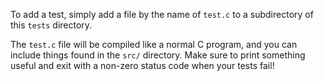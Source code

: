 To add a test, simply add a file by the name of `test.c` to a subdirectory of this
`tests` directory.

The `test.c` file will be compiled like a normal C program, and you can include
things found in the `src/` directory. Make sure to print something useful
and exit with a non-zero status code when your tests fail!

